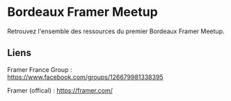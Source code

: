 # Bordeaux Framer Meetup

Retrouvez l'ensemble des ressources du premier Bordeaux Framer Meetup.


## Liens

Framer France Group : https://www.facebook.com/groups/126679981338395

Framer (offical) : https://framer.com/
